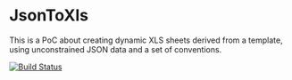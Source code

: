 # JsonToXls
This is a PoC about creating dynamic XLS sheets derived from a template, using unconstrained JSON data and a set of conventions.



[![Build Status](https://travis-ci.org/sebpiller/JsonToXls.svg?branch=master)](https://travis-ci.org/sebpiller/JsonToXls)